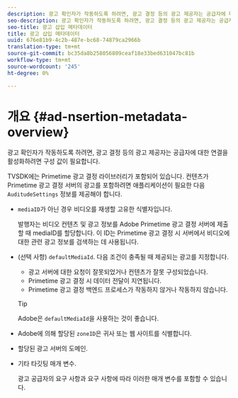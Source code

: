 ```yaml
---
description: 광고 확인자가 작동하도록 하려면, 광고 결정 등의 광고 제공자는 공급자에 대한 연결을 활성화하려면 구성 값이 필요합니다.
seo-description: 광고 확인자가 작동하도록 하려면, 광고 결정 등의 광고 제공자는 공급자에 대한 연결을 활성화하려면 구성 값이 필요합니다.
seo-title: 광고 삽입 메타데이터
title: 광고 삽입 메타데이터
uuid: 676e81b9-4c2b-487e-bc68-74879ca2966b
translation-type: tm+mt
source-git-commit: bc35da8b258056809ceaf18e33bed631047bc81b
workflow-type: tm+mt
source-wordcount: '245'
ht-degree: 0%

---
```



# 개요 {#ad-nsertion-metadata-overview}

광고 확인자가 작동하도록 하려면, 광고 결정 등의 광고 제공자는 공급자에 대한 연결을 활성화하려면 구성 값이 필요합니다.

TVSDK에는 Primetime 광고 결정 라이브러리가 포함되어 있습니다. 컨텐츠가 Primetime 광고 결정 서버의 광고를 포함하려면 애플리케이션이 필요한 다음 `AuditudeSettings` 정보를 제공해야 합니다.

* `mediaID`가 아닌 경우 비디오를 재생할 고유한 식별자입니다.

   발행자는 비디오 컨텐츠 및 광고 정보를 Adobe Primetime 광고 결정 서버에 제출할 때 mediaID를 할당합니다. 이 ID는 Primetime 광고 결정 시 서버에서 비디오에 대한 관련 광고 정보를 검색하는 데 사용됩니다.

* (선택 사항) `defaultMediaId`. 다음 조건이 충족될 때 제공되는 광고를 지정합니다.

   * 광고 서버에 대한 요청이 잘못되었거나 컨텐츠가 잘못 구성되었습니다.
   * Primetime 광고 결정 시 데이터 전달이 지연됩니다.
   * Primetime 광고 결정 백엔드 프로세스가 작동하지 않거나 작동하지 않습니다.

   >[!TIP]
   >
   >Adobe은 `defaultMediaId`을 사용하는 것이 좋습니다.

* Adobe에 의해 할당된 `zoneID`은 귀사 또는 웹 사이트를 식별합니다.
* 할당된 광고 서버의 도메인.
* 기타 타깃팅 매개 변수.

   광고 공급자의 요구 사항과 요구 사항에 따라 이러한 매개 변수를 포함할 수 있습니다.